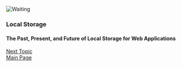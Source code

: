 ![Waiting](https://images.unsplash.com/photo-1543556153-01d3c066a72a?ixlib=rb-1.2.1&ixid=eyJhcHBfaWQiOjEyMDd9&auto=format&fit=crop&w=500&q=60)

### Local Storage

#### The Past, Present, and Future of Local Storage for Web Applications

[Next Topic](class-14.md)  
[Main Page](README.md)